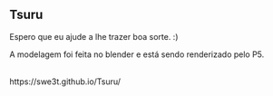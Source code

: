 ## Tsuru
Espero que eu ajude a lhe trazer boa sorte. :)
</br>

A modelagem foi feita no blender e está sendo renderizado pelo P5. 

</br>
https://swe3t.github.io/Tsuru/
